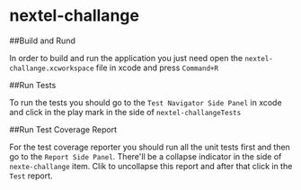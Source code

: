 # nextel-challange

##Build and Rund

In order to build and run the application you just need open the `nextel-challange.xcworkspace` file in xcode and press `Command+R`

##Run Tests

To run the tests you should go to the `Test Navigator Side Panel` in xcode and click in the play mark in the side of `nextel-challangeTests`

##Run Test Coverage Report

For the test coverage reporter you should run all the unit tests first and then go to the `Report Side Panel`. There'll be a collapse indicator in the side of `nexte-challange` item. Clik to uncollapse this report and after that click in the `Test` report.
